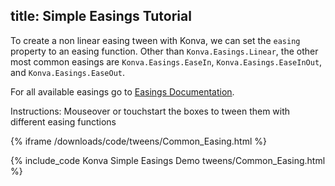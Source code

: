 title: Simple Easings Tutorial
---

To create a non linear easing tween with Konva, we can set the `easing`
property to an easing function.  Other than `Konva.Easings.Linear`,
the other most common easings are `Konva.Easings.EaseIn`,
`Konva.Easings.EaseInOut`, and `Konva.Easings.EaseOut`.

For all available easings go to [Easings Documentation](http://konva.github.io/api/Konva.Easing.html).

Instructions: Mouseover or touchstart the boxes to tween them with different easing functions

{% iframe /downloads/code/tweens/Common_Easing.html %}

{% include_code Konva Simple Easings Demo tweens/Common_Easing.html %}
